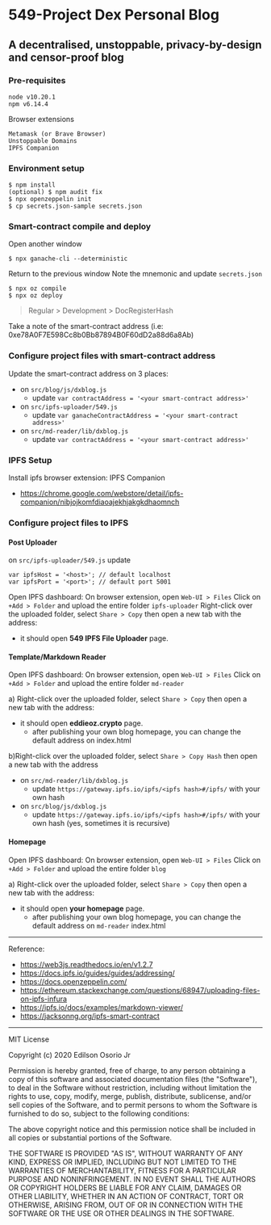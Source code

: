 
# 549-Project Dex Personal Blog
## A decentralised, unstoppable, privacy-by-design and censor-proof blog

### Pre-requisites

```
node v10.20.1 
npm v6.14.4
```

Browser extensions
```
Metamask (or Brave Browser)
Unstoppable Domains
IPFS Companion
```

###  Environment setup

```
$ npm install
(optional) $ npm audit fix 
$ npx openzeppelin init
$ cp secrets.json-sample secrets.json
```

### Smart-contract compile and deploy

Open another window
```
$ npx ganache-cli --deterministic
```
Return to the previous window
Note the mnemonic and update `secrets.json` 

```
$ npx oz compile
$ npx oz deploy
```
 > Regular > Development > DocRegisterHash
 
Take a note of the smart-contract address (i.e: 0xe78A0F7E598Cc8b0Bb87894B0F60dD2a88d6a8Ab)

### Configure project files with smart-contract address

Update the smart-contract address on 3 places: 

* on `src/blog/js/dxblog.js`
    * update `var contractAddress = '<your smart-contract address>'`
* on `src/ipfs-uploader/549.js`
    * update `var ganacheContractAddress = '<your smart-contract address>'` 
* on `src/md-reader/lib/dxblog.js`
    * update `var contractAddress = '<your smart-contract address>'`

### IPFS Setup

Install ipfs browser extension: IPFS Companion 
* https://chrome.google.com/webstore/detail/ipfs-companion/nibjojkomfdiaoajekhjakgkdhaomnch


### Configure project files to IPFS

#### Post Uploader
on `src/ipfs-uploader/549.js`
update 
```
var ipfsHost = '<host>'; // default localhost
var ipfsPort = '<port>'; // default port 5001
```

Open IPFS dashboard:
On browser extension, open `Web-UI > Files`
Click on `+Add > Folder` and upload the entire folder `ipfs-uploader` 
Right-click over the uploaded folder, select `Share > Copy` then open a new tab with the address:
* it should open **549 IPFS File Uploader** page.


#### Template/Markdown Reader

Open IPFS dashboard:
On browser extension, open `Web-UI > Files`
Click on `+Add > Folder` and upload the entire folder `md-reader` 

a) Right-click over the uploaded folder, select `Share > Copy` then open a new tab with the address:
* it should open **eddieoz.crypto** page.
	* after publishing your own blog homepage, you can change the default address on index.html

b)Right-click over the uploaded folder, select `Share > Copy Hash` then open a new tab with the address
* on `src/md-reader/lib/dxblog.js`
	* update `https://gateway.ipfs.io/ipfs/<ipfs hash>#/ipfs/` with your own hash
* on `src/blog/js/dxblog.js`
	* update `https://gateway.ipfs.io/ipfs/<ipfs hash>#/ipfs/` with your own hash
(yes, sometimes it is recursive)

#### Homepage

Open IPFS dashboard:
On browser extension, open `Web-UI > Files`
Click on `+Add > Folder` and upload the entire folder `blog` 

a) Right-click over the uploaded folder, select `Share > Copy` then open a new tab with the address:
* it should open **your homepage** page.
	* after publishing your own blog homepage, you can change the default address on `md-reader` index.html

---

Reference:
* https://web3js.readthedocs.io/en/v1.2.7
* https://docs.ipfs.io/guides/guides/addressing/
* https://docs.openzeppelin.com/
* https://ethereum.stackexchange.com/questions/68947/uploading-files-on-ipfs-infura
* https://ipfs.io/docs/examples/markdown-viewer/
* https://jacksonng.org/ipfs-smart-contract

---
MIT License

Copyright (c) 2020 Edilson Osorio Jr

Permission is hereby granted, free of charge, to any person obtaining a copy
of this software and associated documentation files (the "Software"), to deal
in the Software without restriction, including without limitation the rights
to use, copy, modify, merge, publish, distribute, sublicense, and/or sell
copies of the Software, and to permit persons to whom the Software is
furnished to do so, subject to the following conditions:

The above copyright notice and this permission notice shall be included in all
copies or substantial portions of the Software.

THE SOFTWARE IS PROVIDED "AS IS", WITHOUT WARRANTY OF ANY KIND, EXPRESS OR
IMPLIED, INCLUDING BUT NOT LIMITED TO THE WARRANTIES OF MERCHANTABILITY,
FITNESS FOR A PARTICULAR PURPOSE AND NONINFRINGEMENT. IN NO EVENT SHALL THE
AUTHORS OR COPYRIGHT HOLDERS BE LIABLE FOR ANY CLAIM, DAMAGES OR OTHER
LIABILITY, WHETHER IN AN ACTION OF CONTRACT, TORT OR OTHERWISE, ARISING FROM,
OUT OF OR IN CONNECTION WITH THE SOFTWARE OR THE USE OR OTHER DEALINGS IN THE
SOFTWARE.
